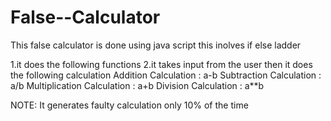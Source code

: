 # False--Calculator
This false calculator is done using java script
this inolves if else ladder 

1.it does the following functions
2.it takes input from the user
then it does the following calculation
Addition Calculation :  a-b
Subtraction Calculation :  a/b 
Multiplication Calculation :  a+b 
Division Calculation : a**b 

NOTE: It generates faulty calculation only 10% of the time
